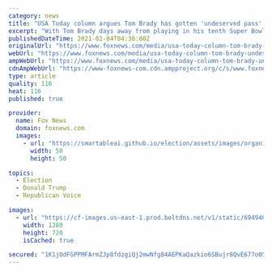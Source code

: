 ```yaml
---
category: news
title: "USA Today column argues Tom Brady has gotten 'undeserved pass' for supporting Trump, cites 'white privilege'"
excerpt: "With Tom Brady days away from playing in his tenth Super Bowl, a USA Today sports columnist has taken aim at the NFL superstar over his past support of former President Donald Trump."
publishedDateTime: 2021-02-04T04:36:00Z
originalUrl: "https://www.foxnews.com/media/usa-today-column-tom-brady-undeserved-pass-for-supporting-trump"
webUrl: "https://www.foxnews.com/media/usa-today-column-tom-brady-undeserved-pass-for-supporting-trump"
ampWebUrl: "https://www.foxnews.com/media/usa-today-column-tom-brady-undeserved-pass-for-supporting-trump.amp"
cdnAmpWebUrl: "https://www-foxnews-com.cdn.ampproject.org/c/s/www.foxnews.com/media/usa-today-column-tom-brady-undeserved-pass-for-supporting-trump.amp"
type: article
quality: 116
heat: 116
published: true

provider:
  name: Fox News
  domain: foxnews.com
  images:
    - url: "https://smartableai.github.io/election/assets/images/organizations/foxnews.com-50x50.jpg"
      width: 50
      height: 50

topics:
  - Election
  - Donald Trump
  - Republican Voice

images:
  - url: "https://cf-images.us-east-1.prod.boltdns.net/v1/static/694940094001/e7512a7c-8dd6-4e81-afc9-f7fec4e57256/cbb85a7a-e3a4-4ca4-8ffe-d9c46f5ddf97/1280x720/match/image.jpg"
    width: 1280
    height: 720
    isCached: true

secured: "1K1jOdFGPPMFArmZJp8fdzgiQj2mwNfg84AEPKaQazkio6SBujr8QvE677o0SDKfdV4Sv2V6jqefU5aJaa1PXZf9LVazncezo12OeQVke15mmA+XGrtD7x360Mnr7hXd2vcBfOwCSKIyAnXHrceY8c/zQTZPynZ9ANjch9qGpG2/7H4YqmzAbfgMegF8rhG6Vg1R9YDpfYDYlCaqvorhKtmH99njRQG0XWtwr6fhGS61J9OnE+009FfHlOOeXgGCvxGSImUwweSqX5dOqG0mQ+NdWN49XIOLIY4WCjPXFnFMxMBF/5j4NPRNoUXIg5MK/WzIa+i9z296o93R8ROs18j6rd9KzH2lHrh53vtuCCc=;HB59f11AJcv09drsYQaQAQ=="
---
```


